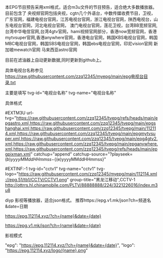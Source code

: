 本EPG节目预告采用xml格式，适合m3u文件的节目预告，适合绝大多数播放器。 目前包含了 央视频官网包括央视，cgtn几个外语台，中数传媒收费节目，卫视，广东官网，福建电视台官网，江苏电视台官网，浙江电视台官网，陕西电视台，山东电视台官网，河北电视台官网， 澳门电视台官网，莲花卫视，台湾BB宽频官网,台湾中华电信官网,台湾4gtv官网，hami视频官网部分，香港now宽频官网，香港mytvsuper官网,香港anywhere官网，香港电台官网，韩国KBS电视台官网，韩国MBC电视台官网，韩国SBS电视台官网，韩国ebs电视台官网，印尼vision官网 新加坡mewatch官网 马来西亚astro官网

目前在滤油器上自动更新数据,同时更新到github上。

具体电视台名称参见 https://raw.githubusercontent.com/zzq12345/myepg/main/epg电视台目录.txt 


主要是填写 tvg-id="电视台名称" tvg-name="电视台名称"

具体格式

#EXTM3U url-tvg="https://raw.githubusercontent.com/zzq12345/tvepg/refs/heads/main/epgastro.xml,https://raw.githubusercontent.com/zzq12345/tvepg/main/epgshanghai.xml,https://raw.githubusercontent.com/zzq12345/tvepg/main/112114.xml,https://raw.githubusercontent.com/zzq12345/tvepg/main/epgmytvsuper.xml,https://raw.githubusercontent.com/zzq12345/tvepg/main/epg4gtv2.xml,https://raw.githubusercontent.com/zzq12345/tvepg/main/epganywhere.xml,https://raw.githubusercontent.com/zzq12345/tvepg/refs/heads/main/epgpixman.xml" catchup="append" catchup-source="?playseek=${(b)yyyyMMddHHmmss}-${(e)yyyyMMddHHmmss}"


#EXTINF:-1 tvg-id="cctv1" tvg-name="cctv1" tvg-logo="https://raw.githubusercontent.com/zzq12345/myepg/main/112114.xml://epg.51/tb1/CCTV/CCTV1.png" group-title="黑龙江移动",CCTV-1 http://ottrrs.hl.chinamobile.com/PLTV/88888888/224/3221226016/index.m3u8

diyp 影视等播放器，适合json格式。
推荐https://epg.v1.mk/json?ch=频道名&date=日期


https://epg.112114.xyz/?ch={name}&date={date}


https://epg.v1.mk/json?ch={name}&date={date}


影视模式

"epg": "https://epg.112114.xyz/?ch={name}&date={date}",
                                 "logo": "https://epg.112114.xyz/logo/{name}.png"

